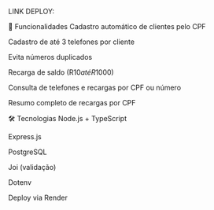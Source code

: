 LINK DEPLOY:

🚀 Funcionalidades
Cadastro automático de clientes pelo CPF

Cadastro de até 3 telefones por cliente

Evita números duplicados

Recarga de saldo (R$10 até R$1000)

Consulta de telefones e recargas por CPF ou número

Resumo completo de recargas por CPF

🛠️ Tecnologias
Node.js + TypeScript

Express.js

PostgreSQL

Joi (validação)

Dotenv

Deploy via Render
